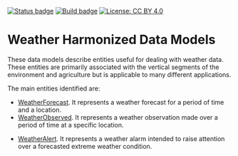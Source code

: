 [![Status badge](https://img.shields.io/badge/status-draft-red.svg)](RELEASE_NOTES)
[![Build badge](https://img.shields.io/travis/smart-data-models/dataModel.Weather.svg "Travis build status")](https://travis-ci.org/smart-data-models/dataModel.Weather/)
[![License: CC BY 4.0](https://img.shields.io/badge/License-CC%20BY%204.0-lightgrey.svg)](https://creativecommons.org/licenses/by/4.0/)
# Weather Harmonized Data Models

These data models describe entities useful for dealing with weather data. These
entities are primarily associated with the vertical segments of the environment
and agriculture but is applicable to many different applications.

The main entities identified are:

-   [WeatherForecast](../WeatherForecast/doc/spec.md). It represents a weather
    forecast for a period of time and a location.
-   [WeatherObserved](../WeatherObserved/doc/spec.md). It represents a weather
    observation made over a period of time at a specific location.

*   [WeatherAlert](../WeatherAlert/doc/spec.md). It represents a weather alarm
    intended to raise attention over a forecasted extreme weather condition.
